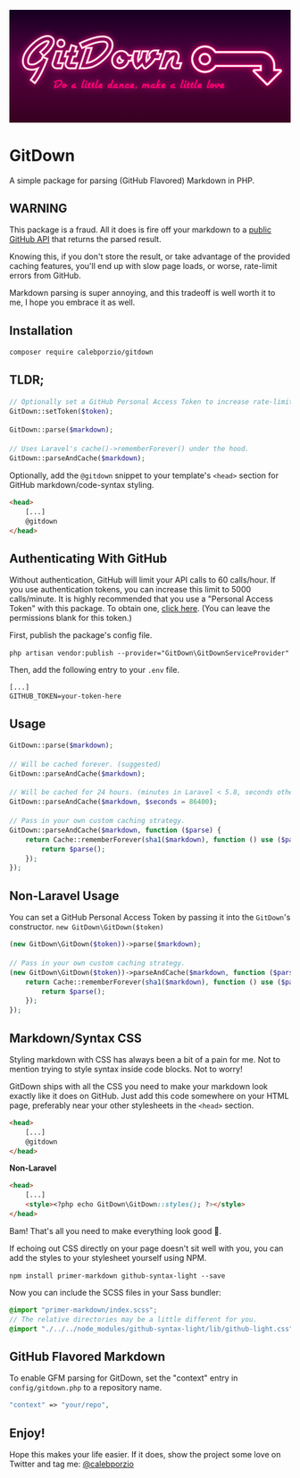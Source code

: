 ![GitDown - a simple package to parse markdown in PHP](banner.png)

# GitDown
A simple package for parsing (GitHub Flavored) Markdown in PHP.

## WARNING
This package is a fraud. All it does is fire off your markdown to a [public GitHub API](https://developer.github.com/v3/markdown/) that returns the parsed result.

Knowing this, if you don't store the result, or take advantage of the provided caching features, you'll end up with slow page loads, or worse, rate-limit errors from GitHub.

Markdown parsing is super annoying, and this tradeoff is well worth it to me, I hope you embrace it as well.

## Installation

```bash
composer require calebporzio/gitdown
```

## TLDR;

```php
// Optionally set a GitHub Personal Access Token to increase rate-limit.
GitDown::setToken($token);

GitDown::parse($markdown);

// Uses Laravel's cache()->rememberForever() under the hood.
GitDown::parseAndCache($markdown);
```

Optionally, add the `@gitdown` snippet to your template's `<head>` section for GitHub markdown/code-syntax styling.

```html
<head>
    [...]
    @gitdown
</head>
```

## Authenticating With GitHub

Without authentication, GitHub will limit your API calls to 60 calls/hour. If you use authentication tokens, you can increase this limit to 5000 calls/minute. It is highly recommended that you use a "Personal Access Token" with this package. To obtain one, [click here](https://github.com/settings/tokens). (You can leave the permissions blank for this token.)

First, publish the package's config file.

`php artisan vendor:publish --provider="GitDown\GitDownServiceProvider"`

Then, add the following entry to your `.env` file.

```
[...]
GITHUB_TOKEN=your-token-here
```

## Usage
```php
GitDown::parse($markdown);

// Will be cached forever. (suggested)
GitDown::parseAndCache($markdown);

// Will be cached for 24 hours. (minutes in Laravel < 5.8, seconds otherwise)
GitDown::parseAndCache($markdown, $seconds = 86400);

// Pass in your own custom caching strategy.
GitDown::parseAndCache($markdown, function ($parse) {
    return Cache::rememberForever(sha1($markdown), function () use ($parse) {
        return $parse();
    });
});
```

## Non-Laravel Usage
You can set a GitHub Personal Access Token by passing it into the `GitDown`'s constructor.
`new GitDown\GitDown($token)`

```php
(new GitDown\GitDown($token))->parse($markdown);

// Pass in your own custom caching strategy.
(new GitDown\GitDown($token))->parseAndCache($markdown, function ($parse) {
    return Cache::rememberForever(sha1($markdown), function () use ($parse) {
        return $parse();
    });
});
```

## Markdown/Syntax CSS

Styling markdown with CSS has always been a bit of a pain for me. Not to mention trying to style syntax inside code blocks. Not to worry!

GitDown ships with all the CSS you need to make your markdown look exactly like it does on GitHub. Just add this code somewhere on your HTML page, preferably near your other stylesheets in the `<head>` section.

```html
<head>
    [...]
    @gitdown
</head>
```

**Non-Laravel**
```html
<head>
    [...]
    <style><?php echo GitDown\GitDown::styles(); ?></style>
</head>
```

Bam! That's all you need to make everything look good 🤙.

If echoing out CSS directly on your page doesn't sit well with you, you can add the styles to your stylesheet yourself using NPM.

`npm install primer-markdown github-syntax-light --save`

Now you can include the SCSS files in your Sass bundler:

```scss
@import "primer-markdown/index.scss";
// The relative directories may be a little different for you.
@import "./../../node_modules/github-syntax-light/lib/github-light.css";
```

## GitHub Flavored Markdown

To enable GFM parsing for GitDown, set the "context" entry in `config/gitdown.php` to a repository name.

```php
"context" => "your/repo",
```

## Enjoy!

Hope this makes your life easier. If it does, show the project some love on Twitter and tag me: [@calebporzio](https://twitter.com/calebporzio)
